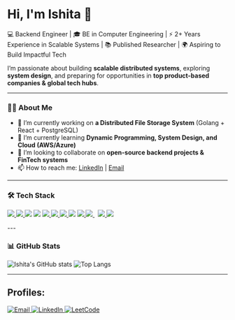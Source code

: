 # Hi, I'm Ishita 👋  

💻 Backend Engineer | 🎓 BE in Computer Engineering | ⚡ 2+ Years Experience in Scalable Systems | 📚 Published Researcher | 🌍 Aspiring to Build Impactful Tech

I’m passionate about building **scalable distributed systems**, exploring **system design**, and preparing for opportunities in **top product-based companies & global tech hubs**.  

---

### 👩‍💻 About Me  

- 🔭 I’m currently working on **a Distributed File Storage System** (Golang + React + PostgreSQL)  
- 🌱 I’m currently learning **Dynamic Programming, System Design, and Cloud (AWS/Azure)**  
- 👯 I’m looking to collaborate on **open-source backend projects & FinTech systems**  
- 📫 How to reach me: [LinkedIn](https://www.linkedin.com/in/ishita-patel-6b99191a7/) | [Email](ishitapatel0302@gmail.com)  
---

### 🛠️ Tech Stack  
<p align="left"> 
    <a href="https://www.python.org" target="_blank"> <img src="https://img.icons8.com/color/48/000000/python.png"/> </a>
    <a href="https://git-scm.com/" target="_blank"> <img src="https://img.icons8.com/color/48/000000/c-plus-plus-logo.png"/> </a> 
    <a href="https://jupyter.org/" ><img src="https://img.icons8.com/fluency/48/000000/jupyter.png"/></a>
    <a href="https://www.tensorflow.org/"><img src="https://img.icons8.com/color/48/000000/tensorflow.png"/></a>
    <a></a>
    <a href="https://developer.mozilla.org/en-US/docs/Web/JavaScript" target="_blank"> <img src="https://img.icons8.com/color/48/000000/javascript.png"/> </a> 
    <a href="https://www.w3.org/html/" target="_blank"> <img src="https://img.icons8.com/color/48/000000/html-5.png"/> </a> 
    <a href="https://www.w3schools.com/css/" target="_blank"> <img src="https://img.icons8.com/color/48/000000/css3.png"/> </a> 
    <a href="https://www.php.net/"><img src="https://img.icons8.com/officel/50/000000/php-logo.png"/></a>
    <a href="https://getbootstrap.com" target="_blank"> <img src="https://img.icons8.com/color/48/000000/bootstrap.png"/> </a>
    <a style="padding-right:8px;" href="https://www.mysql.com/" target="_blank"> <img src="https://img.icons8.com/fluent/50/000000/mysql-logo.png"/> </a>
    <a href="https://firebase.google.com/" target="_blank"> <img src="https://img.icons8.com/color/48/000000/firebase.png"/> </a> 
    <a href="https://www.java.com/en/"><img src="https://img.icons8.com/color/48/000000/java-coffee-cup-logo--v1.png"/></a>
</p>
---

### 📊 GitHub Stats  
![Ishita's GitHub stats](https://github-readme-stats.vercel.app/api?username=ISHITA-PATEL&show_icons=true&theme=radical)  ![Top Langs](https://github-readme-stats.vercel.app/api/top-langs/?username=ISHITA-PATEL&layout=compact&theme=radical)  

---

## Profiles:
<p align="left">

<p align="left">
  <a href="mailto:your-email@gmail.com">
    <img src="https://img.icons8.com/fluent/48/000000/gmail.png" alt="Email"/>
  </a>
  <a></a>
  <a href="https://www.linkedin.com/in/your-linkedin-id" target="_blank">
    <img src="https://img.icons8.com/fluent/48/000000/linkedin.png" alt="LinkedIn"/>
  </a>
  <a href="https://leetcode.com/your-leetcode-id" target="_blank">
    <img src="https://img.icons8.com/external-tal-revivo-color-tal-revivo/48/000000/external-level-up-your-coding-skills-and-quickly-land-a-job-logo-color-tal-revivo.png" alt="LeetCode"/>
  </a>
</p>

</p>
